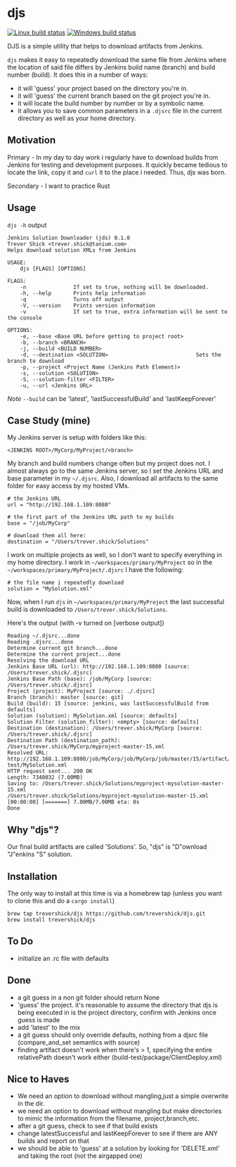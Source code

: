# djs

[![Linux build status](https://travis-ci.org/trevershick/djs.svg?branch=master)](https://travis-ci.org/trevershick/djs)
[![Windows build status](https://ci.appveyor.com/api/projects/status/github/trevershick/djs?branch=master&svg=true)](https://ci.appveyor.com/project/trevershick/djs)

DJS is a simple utility that helps to download artifacts from Jenkins.

```djs``` makes it easy to repeatedly download the same file from Jenkins where the location of said file differs by Jenkins build name (branch) and build number (build).  It does this in a number of ways:
* it will 'guess' your project based on the directory you're in.
* it will 'guess' the current branch based on the git project you're in.
* it will locate the build number by number or by a symbolic name.
* it allows you to save common parameters in a ```.djsrc``` file in the current directory as well as your home directory.


Motivation
----
Primary - In my day to day work i regularly have to download builds from Jenkins for testing and development purposes.  It quickly became tedious to locate the link, copy it and ```curl``` it to the place i needed.  Thus, djs was born.

Secondary - I want to practice Rust



Usage
----
```djs -h``` output

```
Jenkins Solution Downloader (jds) 0.1.0
Trever Shick <trever.shick@tanium.com>
Helps download solution XMLs from Jenkins

USAGE:
    djs [FLAGS] [OPTIONS]

FLAGS:
    -n               If set to true, nothing will be downloaded.
    -h, --help       Prints help information
    -q               Turns off output
    -V, --version    Prints version information
    -v               If set to true, extra information will be sent to the console

OPTIONS:
    -e, --base <Base URL before getting to project root>
    -b, --branch <BRANCH>
    -j, --build <BUILD NUMBER>
    -d, --destination <SOLUTION>                            Sets the branch to download
    -p, --project <Project Name (Jenkins Path Element)>
    -s, --solution <SOLUTION>
    -S, --solution-filter <FILTER>
    -u, --url <Jenkins URL>
```

*Note*
```--build``` can be 'latest', 'lastSuccessfulBuild' and 'lastKeepForever'


Case Study (mine)
----
My Jenkins server is setup with folders like this:

```
<JENKINS ROOT>/MyCorp/MyProject/<branch>
```

My branch and build numbers change often but my project does not.  I almost always go to the same Jenkins server, so I set the Jenkins URL and base parameter in my ```~/.djsrc```.  Also, I download all artifacts to the same folder for easy access by my hosted VMs.

```
# the Jenkins URL
url = "http://192.168.1.109:8080"

# the first part of the Jenkins URL path to my builds
base = "/job/MyCorp"

# download them all here:
destination = "/Users/trever.shick/Solutions"
```

I work on multiple projects as well, so I don't want to specify everything in my home directory.  I work in ```~/workspaces/primary/MyProject``` so in the ```~/workspaces/primary/MyProject/.djsrc``` I have the following:

```
# the file name i repeatedly download
solution = "MySolution.xml"
```

Now, when I run ```djs``` in ```~/workspaces/primary/MyProject``` the last successful build is downloaded to ```/Users/trever.shick/Solutions```.

Here's the output (with -v turned on [verbose output])

```
Reading ~/.djsrc...done
Reading .djsrc...done
Determine current git branch...done
Determine the current project...done
Resolving the download URL
Jenkins Base URL (url): http://192.168.1.109:8080 [source: /Users/trever.shick/.djsrc]
Jenkins Base Path (base): /job/MyCorp [source: /Users/trever.shick/.djsrc]
Project (project): MyProject [source: ./.djsrc]
Branch (branch): master [source: git]
Build (build): 15 [source: jenkins, was lastSuccessfulBuild from defaults]
Solution (solution): MySolution.xml [source: defaults]
Solution Filter (solution_filter): <empty> [source: defaults]
Destination (destination): /Users/trever.shick/MyCorp [source: /Users/trever.shick/.djsrc]
Destination Path (destination_path): /Users/trever.shick/MyCorp/myproject-master-15.xml
Resolved URL: http://192.168.1.109:8080/job/MyCorp/job/MyCorp/job/master/15/artifact/build-test/MySolution.xml
HTTP request sent... 200 OK
Length: 7340032 (7.00MB)
Saving to: /Users/trever.shick/Solutions/myproject-mysolution-master-15.xml
/Users/trever.shick/Solutions/myproject-mysolution-master-15.xml   [00:00:00] [=======] 7.00MB/7.00MB eta: 0s
Done
```





Why "djs"?
---
Our final build artifacts are called 'Solutions'.  So, "djs" is "D"ownload "J"enkins "S" solution.


Installation
----

The only way to install at this time is via a homebrew tap (unless you want to clone this and do a ```cargo install```)

```
brew tap trevershick/djs https://github.com/trevershick/djs.git
brew install trevershick/djs
```

To Do
----
* initialize an .rc file with defaults

Done
----
* a git guess in a non git folder should return None
* 'guess' the project. it's reasonable to assume the directory that djs is being executed in is the project directory, confirm with Jenkins once guess is made
* add 'latest' to the mix
* a git guess should only override defaults, nothing from a djsrc file (compare_and_set semantics with source)
* finding artifact doesn't work when there's > 1, specifying the entire relativePath doesn't work either (build-test/package/ClientDeploy.xml)


Nice to Haves
----
* We need an option to download without mangling,just a simple overwrite in the dir.
* we need an option to download without mangling but make directories to mimic the information from the filename, project,branch,etc.
* after a git guess, check to see if that build exists
* change latestSuccessful and lastKeepForever to see if there are ANY builds and report on that
* we should be able to 'guess' at a solution by looking for 'DELETE.xml' and taking the root (not the airgapped one)


